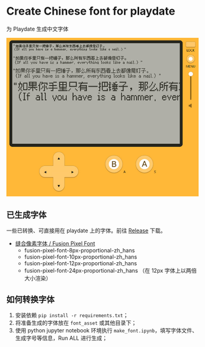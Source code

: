 # Create Chinese font for playdate

为 Playdate 生成中文字体

![screenshot](https://github.com/Antonoko/Chinese-font-for-playdate/blob/main/__asset__/screenshot.jpg)


## 已生成字体
一些已转换、可直接用在 playdate 上的字体。前往 [Release](https://github.com/Antonoko/Chinese-font-for-playdate/blob/main/release) 下载。
- [缝合像素字体 / Fusion Pixel Font](https://github.com/TakWolf/fusion-pixel-font/releases) 
    - fusion-pixel-font-8px-proportional-zh_hans
    - fusion-pixel-font-10px-proportional-zh_hans
    - fusion-pixel-font-12px-proportional-zh_hans
    - fusion-pixel-font-24px-proportional-zh_hans （在 12px 字体上以两倍大小渲染）


## 如何转换字体
1. 安装依赖 `pip install -r requirements.txt`；
2. 将准备生成的字体放在 `font_asset` 或其他目录下；
2. 使用 python jupyter notebook 环境执行 `make_font.ipynb`，填写字体文件、生成字号等信息，Run ALL 进行生成；
